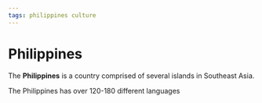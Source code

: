 ```yaml
---
tags: philippines culture
---
```


# Philippines

The **Philippines** is a country comprised of several islands in Southeast Asia.

The Philippines has over 120-180 different languages
